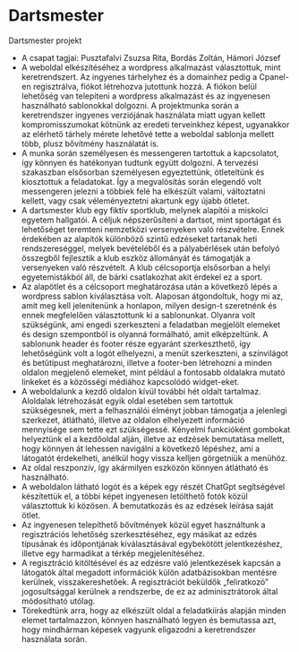 # Dartsmester
Dartsmester projekt
- A csapat tagjai: Pusztafalvi Zsuzsa Rita, Bordás Zoltán, Hámori József
- A weboldal elkészítéséhez a wordpress alkalmazást választottuk, mint keretrendszert. Az ingyenes tárhelyhez és a domainhez pedig a Cpanel-en regisztrálva, fiókot létrehozva jutottunk hozzá. A fiókon belül lehetőség van telepíteni a wordpress alkalmazást és az ingyenesen használható sablonokkal dolgozni. A projektmunka során a keretrendszer ingyenes verziójának használata miatt ugyan kellett kompromisszumokat kötnünk az eredeti terveinkhez képest, ugyanakkor az elérhető tárhely mérete lehetővé tette a weboldal sablonja mellett több, plusz bővítmény használatát is.
- A munka során személyesen és messengeren tartottuk a kapcsolatot, így könnyen és hatékonyan tudtunk együtt dolgozni. A tervezési szakaszban elsősorban személyesen egyeztettünk, ötleteltünk és kiosztottuk a feladatokat. Így a megvalósítás során elegendő volt messengeren jelezni a többiek felé ha elkészült valami, változtatni kellett, vagy csak véleményeztetni akartunk egy újabb ötletet.
- A dartsmester klub egy fiktív sportklub, melynek alapítói a miskolci egyetem hallgatói. A céljuk népszerűsíteni a dartsot, mint sportágat és lehetőséget teremteni nemzetközi versenyeken való részvételre. Ennek érdekében az alapítók különböző szintű edzéseket tartanak heti rendszereséggel, melyek bevételéből és a pályabérlések után befolyó összegből fejlesztik a klub eszköz állományát és támogatják a versenyeken való részvételt. A klub célcsoportja elsősorban a helyi egyetemistákból áll, de bárki csatlakozhat akit érdekel ez a sport.
- Az alapötlet és a célcsoport meghatározása után a következő lépés a wordpress sablon kiválasztása volt. Alaposan átgondoltuk, hogy mi az, amit meg kell jelenítenünk a honlapon, milyen design-t szeretnénk és ennek megfelelően választottunk ki a sablonunkat. Olyanra volt szükségünk, ami engedi szerkeszteni a feladatban megjelölt elemeket és design szempontból is olyanná formálható, amit elképzeltünk. A sablonunk header és footer része egyaránt szerkeszthető, így lehetőségünk volt a logót elhelyezni, a menüt szerkeszteni, a színvilágot és betűtípust meghatározni, illetve a footer-ben létrehozni a minden oldalon megjelenő elemeket, mint például a fontosabb oldalakra mutató linkeket és a közösségi médiához kapcsolódó widget-eket. 
- A weboldalunk a kezdő oldalon kívül további hét oldalt tartalmaz. Aloldalak létrehozását egyik oldal esetében sem tartottuk szükségesnek, mert a felhasználói élményt jobban támogatja a jelenlegi szerkezet, átlátható, illetve az oldalon elhelyezett információ mennyisége sem tette ezt szükségessé. Kényelmi funkcióként gombokat helyeztünk el a kezdőoldal alján, illetve az edzések bemutatása mellett, hogy könnyen át lehessen navigálni a következő lépéshez, ami a látogatót érdekelheti, anélkül hogy vissza kelljen görgetniük a menühöz.
- Az oldal reszponzív, így akármilyen eszközön könnyen átlátható és használható.
- A weboldalon látható logót és a képek egy részét ChatGpt segítségével készítettük el, a többi képet ingyenesen letölthető fotók közül választottuk ki közösen. A bemutatkozás és az edzések leírása saját ötlet.
- Az ingyenesen telepíthető bővítmények közül egyet használtunk a regisztrációs lehetőség szerkesztéséhez, egy másikat az edzés típusának és időpontjának kiválasztásával egybekötött jelentkezéshez, illetve egy harmadikat a térkép megjelenítéséhez.
- A regisztráció kitöltésével és az edzésre való jelentkezések kapcsán a látogatók által megadott információk külön adatbázisokban mentésre kerülnek, visszakereshetőek. A regisztrációt beküldők „feliratkozó” jogosultsággal kerülnek a rendszerbe, de ez az adminisztrátorok által módosítható utólag.
- Törekedtünk arra, hogy az elkészült oldal a feladatkiírás alapján minden elemet tartalmazzon, könnyen használható legyen és bemutassa azt, hogy mindhárman képesek vagyunk eligazodni a keretrendszer használata során. 

